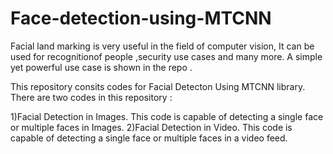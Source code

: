 # Face-detection-using-MTCNN
Facial land marking is very useful in the field of computer vision, It can be used for recognitionof people ,security use cases and many more.
A simple yet powerful use case is shown in the repo .

This repository consits codes for Facial Detecton Using MTCNN library. There are two codes in this repository :

1)Facial Detection in Images. This code is capable of detecting a single face or multiple faces in Images.
2)Facial Detection in Video. This code is capable of detecting a single face or multiple faces in a video feed.

